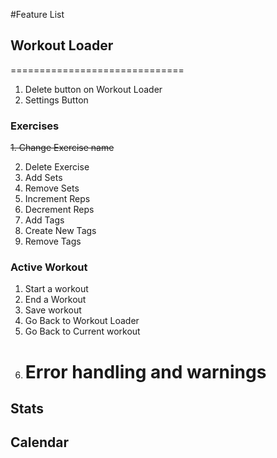 #Feature List

## Workout Loader

==============================

1. Delete button on Workout Loader
2. Settings Button

### Exercises

~~1. Change Exercise name~~

2. Delete Exercise
3. Add Sets
4. Remove Sets
5. Increment Reps
6. Decrement Reps
7. Add Tags
8. Create New Tags
9. Remove Tags

### Active Workout

1. Start a workout
2. End a Workout
3. Save workout
4. Go Back to Workout Loader
5. Go Back to Current workout
6. # Error handling and warnings

## Stats

## Calendar

